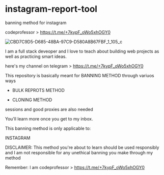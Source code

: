 # instagram-report-tool
banning method for instagram

codeprofessor > https://t.me/+7kypF_oWo5xhOGY0

![CBD7C9D5-D685-48BA-97C9-D580A8B67FBF_1_105_c](https://github.com/code-professor/instagram-report-tool/assets/163318281/d52d8715-7e84-4179-95ef-872c7c438e48)

I am a full stack deveoper and I love to teach about building web projects as well as practicing smart ideas.

here's my channel on telegram > https://t.me/+7kypF_oWo5xhOGY0

This repository is basically meant for BANNING METHOD through variuos ways

- BULK REPROTS METHOD

-  CLONING METHOD

sessions and good proxies are also needed

You'll learn more once you get to my inbox.

This banning method is only applicable to:

INSTAGRAM

DISCLAIMER: This method you're about to learn should be used responsibly and I am not responsible for any unethical banning you make through my method

Remember: I am codeprofessor > https://t.me/+7kypF_oWo5xhOGY0
